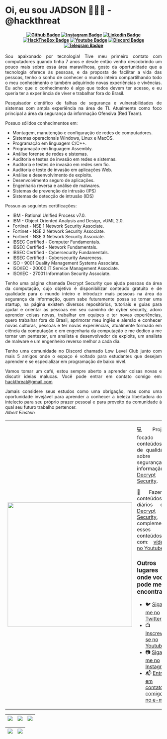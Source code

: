# Oi, eu sou JADSON 👨🏻‍💻 - @hackthreat

<h4 align="center">

[![Github Badge](https://img.shields.io/badge/-Facebook-blue?style=for-the-badge&logo=Facebook&logoColor=white&link=https://github.com/hackthreat)](https://www.facebook.com/hackthreat/)
[![Instagram Badge](https://img.shields.io/badge/Instagram-E4405F?style=for-the-badge&logo=instagram&logoColor=white)](https://www.instagram.com/hackthreat/)
[![Linkedin Badge](https://img.shields.io/badge/-Linkedin-blue?style=for-the-badge&logo=Linkedin&logoColor=white&link=https://github.com/hackthreat)](https://www.linkedin.com/in/hackthreat/)
[![HackTheBox Badge](https://img.shields.io/badge/HackTheBox-111927?style=for-the-badge&logo=Hack%20The%20Box&logoColor=9FEF00)](https://app.hackthebox.com/profile/1163217)
[![Youtube Badge](https://img.shields.io/badge/YouTube-FF0000?style=for-the-badge&logo=youtube&logoColor=white)](https://www.youtube.com/@h4ckthreat)
[![Discord Badge](https://img.shields.io/badge/Discord-5865F2?style=for-the-badge&logo=discord&logoColor=white)](https://discord.gg/)
[![Telegram Badge](https://img.shields.io/badge/Telegram-2CA5E0?style=for-the-badge&logo=telegram&logoColor=white)](https://t.me/hackthreat)

</h4>

<p align="justify">Sou apaixonado por tecnologia! Tive meu primeiro contato com computadores quando tinha 7 anos e desde então venho descobrindo um pouco mais sobre essa área maravilhosa, gosto da oportunidade que a tecnologia oferece às pessoas, e da proposta de facilitar a vida das pessoas, tenho o sonho de conhecer o mundo inteiro compartilhando todo o meu conhecimento e também adquirindo novas experiências e vivências. Eu acho que o conhecimento é algo que todos devem ter acesso, e eu queria ter a experiência de viver e trabalhar fora do Brasil.</p>

<p align="justify">Pesquisador científico de falhas de segurança e vulnerabilidades de sistemas com ampla experiência na área de TI. Atualmente como foco principal a área da segurança da informação Ofensiva (Red Team).</p>

Possuo sólidos conhecimentos em:
<ul>
        <li>
          Montagem, manutenção e configuração de redes de computadores.
        </li>
        <li>
          Sistemas operacionais Windows, Linux e MacOS.
        </li>
        <li>
          Programação em linguagem C/C++.
        </li>
        <li>
          Programação em linguagem Assembly.
        </li>
        <li>
          Análise forense de redes e sistemas.
        </li>
        <li>
          Auditoria e testes de invasão em redes e sistemas.
        </li>
        <li>
          Auditoria e testes de invasão em redes sem fio.
        </li>
        <li>
          Auditoria e teste de invasão em aplicações Web.
        </li>
        <li>
          Análise e desenvolvimento de exploits.
        </li>
        <li>
          Desenvolvimento seguro de aplicações.
        </li>
        <li>
          Engenharia reversa e análise de malwares.
        </li>
        <li>
          Sistemas de prevenção de intrusão (IPS)
        </li>
        <li>
          Sistemas de detecção de intrusão (IDS)
        </li>
</ul>

Possuo as seguintes certificações:
<ul>
        <li>
          IBM - Rational Unified Process v7.0.
        </li>
        <li>
          IBM - Object Oriented Analysis and Design, vUML 2.0.
        </li>
        <li>
          Fortinet - NSE 1 Network Security Associate.
        </li>
        <li>
          Fortinet - NSE 2 Network Security Associate.
        </li>
        <li>
          Fortinet - NSE 3 Network Security Associate.
        </li>
        <li>
          IBSEC Certified - Computer Fundamentals.
        </li>
        <li>
          IBSEC Certified - Network Fundamentals.
        </li>
        <li>
          IBSEC Certified - Cybersecurity Fundamentals.
        </li>
        <li>
          IBSEC Certified - Cybersecurity Awareness.
        </li>
         <li>
          ISO - 9001 Quality Management Systems Associate.
        </li>
         <li>
          ISO/IEC - 20000 IT Service Management Associate.
        </li>
         <li>
          ISO/IEC - 27001 Information Security Associate.
        </li>
</ul>

<p align="justify">Tenho uma página chamada Decrypt Security que ajuda pessoas da área da computação, cujo objetivo é disponibilizar conteúdo gratuito e de qualidade para o mundo inteiro e introduzir mais pessoas na área da segurança da informação, quem sabe futuramente possa se tornar uma startup, na página existem diversos repositórios, tutoriais e guias para ajudar e orientar as pessoas em seu caminho de cyber security, adoro aprender coisas novas, trabalhar em equipes e ter novas experiências, quero trabalhar fora do Brasil, aprimorar meu inglês e alemão e conhecer novas culturas, pessoas e ter novas experiências, atualmente formado em ciência da computação e em engenharia da computação e me dedico a me tornar um pentester, um analista e desenvolvedor de exploits, um analista de malware e um engenheiro reverso melhor a cada dia.</p>

<p align="justify">Tenho uma comunidade no Discord chamado Low Level Club junto com mais 5 amigos onde o espaço é voltado para estudantes que desejam aprender e se especializar em programação de baixo nível.</p>  

<p align="justify">Vamos tomar um café, estou sempre aberto a aprender coisas novas e discutir ideias malucas. Você pode entrar em contato comigo em: <a href=mailto:hackthreat@gmail.com>hackthreat@gmail.com</a></p>

<p align="justify">Jamais considere seus estudos como uma obrigação, mas como uma oportunidade invejável para aprender a conhecer a beleza libertadora do intelecto para seu próprio prazer pessoal e para proveito da comunidade à qual seu futuro trabalho pertencer.<br><i>Albert Einstein</i></br></p>

<table border="0" cellspacing="0" cellpadding="0">
  <tr>
    <td style="border: 0";>
      <img width="400" src="https://i.imgur.com/7TxQnFN.png" />
    </td>
    <td style="border: 0";>
      <p align="justify">
        💻 Projeto focado em conteúdos de qualidade sobre segurança da informação: <a href="https://www.instagram.com/decryptsec/">Decrypt Security<a/>.
      </p>
      <p align="justify">
        🌙 Fazendo conteúdos diários em: <a href="https://www.instagram.com/decryptsec/">Decrypt Security</a>, eu complemento esses conteúdos com: <a href="https://www.youtube.com/@decryptsec">vídeos no Youtube</a>.
      </p>
      <h3>Outros lugares onde você pode me encontrar:</h3>
      <ul>
        <li>
          🐦 <a href="https://twitter.com/hackthreat">Siga me no Twitter</a>
        </li>
        <li>
          📺 <a href="https://www.youtube.com/@h4ckthreat/">Inscreva-se no Youtube</a>
        </li>
        <li>
          📷 <a href="https://www.instagram.com/hackthreat/">Siga me no Instagram</a>
        </li>
        <li>
          📬 <a href=mailto:hackthreat@gmail.com>Entre em contato comigo no e-mail</a>
        </li>
      </ul>
    </td>
  </tr>
</table>

| ![](http://github-profile-summary-cards.vercel.app/api/cards/stats?username=hackthreat&theme=nord_dark) | ![](http://github-profile-summary-cards.vercel.app/api/cards/repos-per-language?username=hackthreat&hide=Html&theme=nord_dark) | ![](http://github-profile-summary-cards.vercel.app/api/cards/most-commit-language?username=hackthreat&theme=nord_dark) |
| :-: | :-: | :-: |

| ![](http://github-profile-summary-cards.vercel.app/api/cards/profile-details?username=hackthreat&theme=nord_dark) | ![](https://github-readme-streak-stats.herokuapp.com/?user=hackthreat&hide_border=true&date_format=M%20j%5B%2C%20Y%5D&background=2D3742&stroke=2D3742&ring=6bbbca&fire=6bbbca&currStreakNum=fff&sideNums=6bbbca&currStreakLabel=6bbbca&sideLabels=fff&dates=fff) |
| :-: | :-: |
